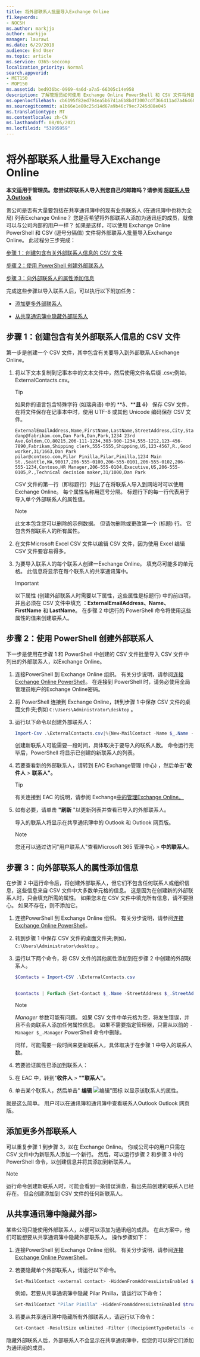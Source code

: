 ```yaml
---
title: 将外部联系人批量导入Exchange Online
f1.keywords:
- NOCSH
ms.author: markjjo
author: markjjo
manager: laurawi
ms.date: 6/29/2018
audience: End User
ms.topic: article
ms.service: O365-seccomp
localization_priority: Normal
search.appverid:
- MET150
- MOP150
ms.assetid: bed936bc-0969-4a6d-a7a5-66305c14e958
description: 了解管理员如何使用 Exchange Online PowerShell 和 CSV 文件将外部联系人批量导入到全局地址列表。
ms.openlocfilehash: cb6195f82ed794ea5b6741a6b8bdf3007cdf366411ad7a464688b6ffbf5d9cb0
ms.sourcegitcommit: a1b66e1e80c25d14d67a9b46c79ec7245d88e045
ms.translationtype: MT
ms.contentlocale: zh-CN
ms.lasthandoff: 08/05/2021
ms.locfileid: "53895959"
---
```

# <a name="bulk-import-external-contacts-to-exchange-online"></a>将外部联系人批量导入Exchange Online

**本文适用于管理员。您尝试将联系人导入到您自己的邮箱吗？请参阅 [将联系人导入Outlook](https://support.office.com/article/bb796340-b58a-46c1-90c7-b549b8f3c5f8)**
   
贵公司是否有大量要包括在共享通讯簿中的现有业务联系人 (在通讯簿中也称为全局) 列表Exchange Online？ 您是否希望将外部联系人添加为通讯组的成员，就像可以与公司内部的用户一样？ 如果是这样，可以使用 Exchange Online PowerShell 和 CSV (逗号分隔值) 文件将外部联系人批量导入Exchange Online。 此过程分三步完成：
  
[步骤 1：创建包含有关外部联系人信息的 CSV 文件](#step-1-create-a-csv-file-that-contains-information-about-the-external-contacts)

[步骤 2：使用 PowerShell 创建外部联系人](#step-2-create-the-external-contacts-with-powershell) 

[步骤 3：向外部联系人的属性添加信息](#step-3-add-information-to-the-properties-of-the-external-contacts)

完成这些步骤以导入联系人后，可以执行以下附加任务：
  
- [添加更多外部联系人](#add-more-external-contacts)
  
- [从共享通讯簿中隐藏外部联系人](#hide-external-contacts-from-the-shared-address-book)
  
## <a name="step-1-create-a-csv-file-that-contains-information-about-the-external-contacts"></a>步骤 1：创建包含有关外部联系人信息的 CSV 文件

第一步是创建一个 CSV 文件，其中包含有关要导入到外部联系人Exchange Online。 
  
1. 将以下文本复制到记事本中的文本文件中，然后使用文件名后缀 .csv;例如，ExternalContacts.csv。
    
    > [!TIP]
    > 如果你的语言包含特殊字符 (如瑞典语) 中的 **å、****且** **ö）** 保存 CSV 文件，在将文件保存在记事本中时，使用 UTF-8 或其他 Unicode 编码保存 CSV 文件。 
  
    ```text
    ExternalEmailAddress,Name,FirstName,LastName,StreetAddress,City,StateorProvince,PostalCode,Phone,MobilePhone,Pager,HomePhone,Company,Title,OtherTelephone,Department,CountryOrRegion,Fax,Initials,Notes,Office,Manager
    danp@fabrikam.com,Dan Park,Dan,Park,1234 23rd Ave,Golden,CO,80215,206-111-1234,303-900-1234,555-1212,123-456-7890,Fabrikam,Shipping clerk,555-5555,Shipping,US,123-4567,R.,Good worker,31/1663,Dan Park
    pilar@contoso.com,Pilar Pinilla,Pilar,Pinilla,1234 Main St.,Seattle,WA,98017,206-555-0100,206-555-0101,206-555-0102,206-555-1234,Contoso,HR Manager,206-555-0104,Executive,US,206-555-0105,P.,Technical decision maker,31/1000,Dan Park
    ```

    CSV 文件的第一行（即标题行）列出了在将联系人导入到网站时可以使用Exchange Online。 每个属性名称用逗号分隔。 标题行下的每一行代表用于导入单个外部联系人的属性值。 
    
    > [!NOTE]
    > 此文本包含您可以删除的示例数据。 但请勿删除或更改第一个 (标题) 行。 它包含外部联系人的所有属性。 
  
2. 在文件Microsoft Excel CSV 文件以编辑 CSV 文件，因为使用 Excel 编辑 CSV 文件要容易得多。
    
3. 为要导入联系人的每个联系人创建一Exchange Online。 填充尽可能多的单元格。 此信息将显示在每个联系人的共享通讯簿中。 
    
    > [!IMPORTANT]
    >  以下属性 (创建外部联系人时需要以下属性，这些属性是标题行) 中的前四项，并且必须在 CSV 文件中填充 **：ExternalEmailAddress、Name、FirstName** 和 **LastName**。  在步骤 2 中运行的 PowerShell 命令将使用这些属性的值来创建联系人。 

## <a name="step-2-create-the-external-contacts-with-powershell"></a>步骤 2：使用 PowerShell 创建外部联系人

下一步是使用在步骤 1 和 PowerShell 中创建的 CSV 文件批量导入 CSV 文件中列出的外部联系人，以Exchange Online。 
  
1.  连接PowerShell 到 Exchange Online 组织。 有关分步说明，请参阅[连接 Exchange Online PowerShell](/powershell/exchange/connect-to-exchange-online-powershell)。 在连接到 PowerShell 时，请务必使用全局管理员帐户的Exchange Online密码。 
    
2. 将 PowerShell 连接到 Exchange Online，转到步骤 1 中保存 CSV 文件的桌面文件夹;例如 `C:\Users\Administrator\desktop` 。
    
3. 运行以下命令以创建外部联系人：

    ```powershell
    Import-Csv .\ExternalContacts.csv|%{New-MailContact -Name $_.Name -DisplayName $_.Name -ExternalEmailAddress $_.ExternalEmailAddress -FirstName $_.FirstName -LastName $_.LastName}
    ```

    创建新联系人可能需要一段时间，具体取决于要导入的联系人数。 命令运行完毕后，PowerShell 将显示已创建的新联系人的列表。 
    
4. 若要查看新的外部联系人，请转到 EAC Exchange管理 (中心) ，然后单击"**收件人** \> **联系人"。** 
    
    > [!TIP]
    > 有关连接到 EAC 的说明，请参阅 Exchange[中的管理Exchange Online。](/exchange/exchange-admin-center) 
  
5. 如有必要，请单击 **"刷新** "以更新列表并查看已导入的外部联系人。 
    
    导入的联系人将显示在共享通讯簿中的 Outlook 和 Outlook 网页版。
    
    > [!NOTE]
    > 您还可以通过访问"用户联系人"查看Microsoft 365 管理中心 \> **中的联系人**。 

## <a name="step-3-add-information-to-the-properties-of-the-external-contacts"></a>步骤 3：向外部联系人的属性添加信息

在步骤 2 中运行命令后，将创建外部联系人，但它们不包含任何联系人或组织信息，这些信息来自 CSV 文件中大多数单元格的信息。 这是因为在创建新的外部联系人时，只会填充所需的属性。 如果您未在 CSV 文件中填充所有信息，请不要担心。 如果不存在，则不添加它。
  
1.  连接PowerShell 到 Exchange Online 组织。 有关分步说明，请参阅[连接 Exchange Online PowerShell](/powershell/exchange/connect-to-exchange-online-powershell)。
    
2. 转到步骤 1 中保存 CSV 文件的桌面文件夹;例如， `C:\Users\Administrator\desktop` 。
    
3. 运行以下两个命令，将 CSV 文件的其他属性添加到在步骤 2 中创建的外部联系人。
    
    ```powershell
    $Contacts = Import-CSV .\ExternalContacts.csv
  
    ```

    ```powershell
    $contacts | ForEach {Set-Contact $_.Name -StreetAddress $_.StreetAddress -City $_.City -StateorProvince $_.StateorProvince -PostalCode $_.PostalCode -Phone $_.Phone -MobilePhone $_.MobilePhone -Pager $_.Pager -HomePhone $_.HomePhone -Company $_.Company -Title $_.Title -OtherTelephone $_.OtherTelephone -Department $_.Department -Fax $_.Fax -Initials $_.Initials -Notes  $_.Notes -Office $_.Office -Manager $_.Manager}
    ```

    > [!NOTE]
    > _Manager_ 参数可能有问题。 如果 CSV 文件中单元格为空，将发生错误，并且不会向联系人添加任何属性信息。 如果不需要指定管理器，只需从以前的  ` -Manager $_.Manager ` PowerShell 命令中删除。 
  
    同样，可能需要一段时间来更新联系人，具体取决于在步骤 1 中导入的联系人数。 
    
4. 若要验证属性已添加到联系人： 
    
1. 在 EAC 中，转到"**收件人** \> **""联系人"。**
    
2. 单击某个联系人，然后单击" **编辑** ![ 编辑"图标 ](../media/ebd260e4-3556-4fb0-b0bb-cc489773042c.gif) 以显示该联系人的属性。 
    
就是这么简单。 用户可以在通讯簿和通讯簿中查看联系人Outlook Outlook 网页版。
  
## <a name="add-more-external-contacts"></a>添加更多外部联系人

可以重复步骤 1 到步骤 3，以在 Exchange Online。 你或公司中的用户只需在 CSV 文件中为新联系人添加一个新行。 然后，可以运行步骤 2 和步骤 3 中的 PowerShell 命令，以创建信息并将其添加到新联系人。
  
> [!NOTE]
> 运行命令创建新联系人时，可能会看到一条错误消息，指出先前创建的联系人已经存在。 但会创建添加到 CSV 文件的任何新联系人。 
  
## <a name="hide-external-contacts-from-the-shared-address-book"></a>从共享通讯簿中隐藏外部>

某些公司只能使用外部联系人，以便可以添加为通讯组的成员。 在此方案中，他们可能想要从共享通讯簿中隐藏外部联系人。 操作步骤如下：
  
1.  连接PowerShell 到 Exchange Online 组织。 有关分步说明，请参阅[连接 Exchange Online PowerShell](/powershell/exchange/connect-to-exchange-online-powershell)。
    
2. 若要隐藏单个外部联系人，请运行以下命令。
    
    ```powershell
    Set-MailContact <external contact> -HiddenFromAddressListsEnabled $true 
    ```

    例如，若要从共享通讯簿中隐藏 Pilar Pinilla，请运行以下命令：

    ```powershell
    Set-MailContact "Pilar Pinilla" -HiddenFromAddressListsEnabled $true
    ```

3. 若要从共享通讯簿中隐藏所有外部联系人，请运行以下命令：

    ```powershell
    Get-Contact -ResultSize unlimited -Filter {(RecipientTypeDetails -eq 'MailContact')} | Set-MailContact -HiddenFromAddressListsEnabled $true  
    ```

隐藏外部联系人后，外部联系人不会显示在共享通讯簿中，但您仍可以将它们添加为通讯组的成员。